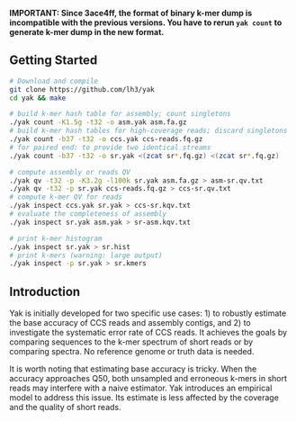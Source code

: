 **IMPORTANT: Since 3ace4ff, the format of binary k-mer dump is incompatible
with the previous versions. You have to rerun `yak count` to generate k-mer
dump in the new format.**

## Getting Started

```sh
# Download and compile
git clone https://github.com/lh3/yak
cd yak && make

# build k-mer hash table for assembly; count singletons
./yak count -K1.5g -t32 -o asm.yak asm.fa.gz
# build k-mer hash tables for high-coverage reads; discard singletons
./yak count -b37 -t32 -o ccs.yak ccs-reads.fq.gz
# for paired end: to provide two identical streams
./yak count -b37 -t32 -o sr.yak <(zcat sr*.fq.gz) <(zcat sr*.fq.gz)

# compute assembly or reads QV
./yak qv -t32 -p -K3.2g -l100k sr.yak asm.fa.gz > asm-sr.qv.txt
./yak qv -t32 -p sr.yak ccs-reads.fq.gz > ccs-sr.qv.txt
# compute k-mer QV for reads
./yak inspect ccs.yak sr.yak > ccs-sr.kqv.txt
# evaluate the completeness of assembly
./yak inspect sr.yak asm.yak > sr-asm.kqv.txt

# print k-mer histogram
./yak inspect sr.yak > sr.hist
# print k-mers (warning: large output)
./yak inspect -p sr.yak > sr.kmers
```

## Introduction

Yak is initially developed for two specific use cases: 1) to robustly estimate
the base accuracy of CCS reads and assembly contigs, and 2) to investigate the
systematic error rate of CCS reads. It achieves the goals by comparing
sequences to the k-mer spectrum of short reads or by comparing spectra. No
reference genome or truth data is needed.

It is worth noting that estimating base accuracy is tricky. When the accuracy
approaches Q50, both unsampled and erroneous k-mers in short reads may
interfere with a naive estimator. Yak introduces an empirical model to address
this issue. Its estimate is less affected by the coverage and the quality of
short reads.
